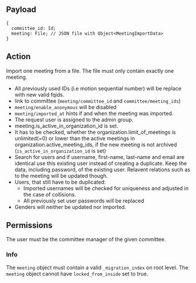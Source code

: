 ## Payload
```
{
  committee_id: Id;
  meeting: File; // JSON file with Object<MeetingImportData>
}
```

## Action

Import one meeting from a file. The file must only contain exactly one meeting.
- All previously used IDs (i.e motion sequential number) will be replace with new valid fqids.
- link to committee (`meeting/committee_id` and `committee/meeting_ids`)
- `meeting/enable_anonymous` will be disabled
- `meeting/imported_at` hints if and when the meeting was imported.
- The request user is assigned to the admin group.
- meeting.is_active_in_organization_id is set.
- It has to be checked, whether the organization.limit_of_meetings is unlimited(=0) or lower than the active meetings in organization.active_meeting_ids, if the new meeting is not archived (`is_active_in_organization_id` is set)
- Search for users and if username, first-name, last-name and email are identical use this existing user instead of creating a duplicate. Keep the data, including password, of the existing user. Relavent relations such as to the meeting will be updated though.
- Users, that still have to be duplicated:
  - Imported usernames will be checked for uniqueness and adjusted in the case of collisions.
  - All previously set user passwords will be replaced
- Genders will neither be updated nor imported.


## Permissions
The user must be the committee manager of the given committee.

### Info

The `meeting` object must contain a valid `_migration_index` on root level.
The `meeting` object cannot have `locked_from_inside` set to true.
